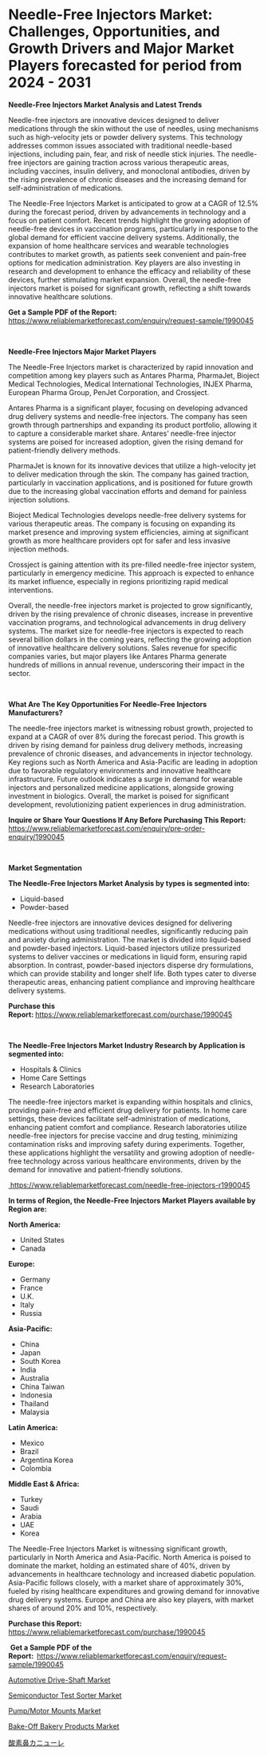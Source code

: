 <p><h1>Needle-Free Injectors Market: Challenges, Opportunities, and Growth Drivers and Major Market Players forecasted for period from 2024 - 2031</h1></p><p><strong>Needle-Free Injectors Market Analysis and Latest Trends</strong></p>
<p><p>Needle-free injectors are innovative devices designed to deliver medications through the skin without the use of needles, using mechanisms such as high-velocity jets or powder delivery systems. This technology addresses common issues associated with traditional needle-based injections, including pain, fear, and risk of needle stick injuries. The needle-free injectors are gaining traction across various therapeutic areas, including vaccines, insulin delivery, and monoclonal antibodies, driven by the rising prevalence of chronic diseases and the increasing demand for self-administration of medications.</p><p>The Needle-Free Injectors Market is anticipated to grow at a CAGR of 12.5% during the forecast period, driven by advancements in technology and a focus on patient comfort. Recent trends highlight the growing adoption of needle-free devices in vaccination programs, particularly in response to the global demand for efficient vaccine delivery systems. Additionally, the expansion of home healthcare services and wearable technologies contributes to market growth, as patients seek convenient and pain-free options for medication administration. Key players are also investing in research and development to enhance the efficacy and reliability of these devices, further stimulating market expansion. Overall, the needle-free injectors market is poised for significant growth, reflecting a shift towards innovative healthcare solutions.</p></p>
<p><strong>Get a Sample PDF of the Report:&nbsp;</strong> <a href="https://www.reliablemarketforecast.com/enquiry/request-sample/1990045?utm_campaign=1082&utm_medium=2&utm_source=Github&utm_content=ia&utm_term=25102024&utm_id=needle-free-injectors">https://www.reliablemarketforecast.com/enquiry/request-sample/1990045</a></p>
<p>&nbsp;</p>
<p><strong>Needle-Free Injectors Major Market Players</strong></p>
<p><p>The Needle-Free Injectors market is characterized by rapid innovation and competition among key players such as Antares Pharma, PharmaJet, Bioject Medical Technologies, Medical International Technologies, INJEX Pharma, European Pharma Group, PenJet Corporation, and Crossject. </p><p>Antares Pharma is a significant player, focusing on developing advanced drug delivery systems and needle-free injectors. The company has seen growth through partnerships and expanding its product portfolio, allowing it to capture a considerable market share. Antares’ needle-free injector systems are poised for increased adoption, given the rising demand for patient-friendly delivery methods.</p><p>PharmaJet is known for its innovative devices that utilize a high-velocity jet to deliver medication through the skin. The company has gained traction, particularly in vaccination applications, and is positioned for future growth due to the increasing global vaccination efforts and demand for painless injection solutions.</p><p>Bioject Medical Technologies develops needle-free delivery systems for various therapeutic areas. The company is focusing on expanding its market presence and improving system efficiencies, aiming at significant growth as more healthcare providers opt for safer and less invasive injection methods.</p><p>Crossject is gaining attention with its pre-filled needle-free injector system, particularly in emergency medicine. This approach is expected to enhance its market influence, especially in regions prioritizing rapid medical interventions.</p><p>Overall, the needle-free injectors market is projected to grow significantly, driven by the rising prevalence of chronic diseases, increase in preventive vaccination programs, and technological advancements in drug delivery systems. The market size for needle-free injectors is expected to reach several billion dollars in the coming years, reflecting the growing adoption of innovative healthcare delivery solutions. Sales revenue for specific companies varies, but major players like Antares Pharma generate hundreds of millions in annual revenue, underscoring their impact in the sector.</p></p>
<p>&nbsp;</p>
<p><strong>What Are The Key Opportunities For Needle-Free Injectors Manufacturers?</strong></p>
<p><p>The needle-free injectors market is witnessing robust growth, projected to expand at a CAGR of over 8% during the forecast period. This growth is driven by rising demand for painless drug delivery methods, increasing prevalence of chronic diseases, and advancements in injector technology. Key regions such as North America and Asia-Pacific are leading in adoption due to favorable regulatory environments and innovative healthcare infrastructure. Future outlook indicates a surge in demand for wearable injectors and personalized medicine applications, alongside growing investment in biologics. Overall, the market is poised for significant development, revolutionizing patient experiences in drug administration.</p></p>
<p><strong>Inquire or Share Your Questions If Any Before Purchasing This Report:</strong> <a href="https://www.reliablemarketforecast.com/enquiry/pre-order-enquiry/1990045?utm_campaign=1082&utm_medium=2&utm_source=Github&utm_content=ia&utm_term=25102024&utm_id=needle-free-injectors">https://www.reliablemarketforecast.com/enquiry/pre-order-enquiry/1990045</a></p>
<p>&nbsp;</p>
<p><strong>Market Segmentation</strong></p>
<p><strong>The Needle-Free Injectors Market Analysis by types is segmented into:</strong></p>
<p><ul><li>Liquid-based</li><li>Powder-based</li></ul></p>
<p><p>Needle-free injectors are innovative devices designed for delivering medications without using traditional needles, significantly reducing pain and anxiety during administration. The market is divided into liquid-based and powder-based injectors. Liquid-based injectors utilize pressurized systems to deliver vaccines or medications in liquid form, ensuring rapid absorption. In contrast, powder-based injectors disperse dry formulations, which can provide stability and longer shelf life. Both types cater to diverse therapeutic areas, enhancing patient compliance and improving healthcare delivery systems.</p></p>
<p><strong>Purchase this Report:&nbsp;</strong><a href="https://www.reliablemarketforecast.com/purchase/1990045?utm_campaign=1082&utm_medium=2&utm_source=Github&utm_content=ia&utm_term=25102024&utm_id=needle-free-injectors">https://www.reliablemarketforecast.com/purchase/1990045</a></p>
<p>&nbsp;</p>
<p><strong>The Needle-Free Injectors Market Industry Research by Application is segmented into:</strong></p>
<p><ul><li>Hospitals & Clinics</li><li>Home Care Settings</li><li>Research Laboratories</li></ul></p>
<p><p>The needle-free injectors market is expanding within hospitals and clinics, providing pain-free and efficient drug delivery for patients. In home care settings, these devices facilitate self-administration of medications, enhancing patient comfort and compliance. Research laboratories utilize needle-free injectors for precise vaccine and drug testing, minimizing contamination risks and improving safety during experiments. Together, these applications highlight the versatility and growing adoption of needle-free technology across various healthcare environments, driven by the demand for innovative and patient-friendly solutions.</p></p>
<p><a href="https://www.reliablemarketforecast.com/needle-free-injectors-r1990045?utm_campaign=1082&utm_medium=2&utm_source=Github&utm_content=ia&utm_term=25102024&utm_id=needle-free-injectors">&nbsp;https://www.reliablemarketforecast.com/needle-free-injectors-r1990045</a></p>
<p><strong>In terms of Region, the Needle-Free Injectors Market Players available by Region are:</strong></p>
<p>
    <p> <strong> North America: </strong>
        <ul>
            <li>United States</li>
            <li>Canada</li>
        </ul>
        </p> 
    <p> <strong> Europe: </strong>
        <ul>
            <li>Germany</li>
            <li>France</li>
            <li>U.K.</li>
            <li>Italy</li>
            <li>Russia</li>
        </ul>
        </p> 
    <p> <strong> Asia-Pacific: </strong>
        <ul>
            <li>China</li>
            <li>Japan</li>
            <li>South Korea</li>
            <li>India</li>
            <li>Australia</li>
            <li>China Taiwan</li>
            <li>Indonesia</li>
            <li>Thailand</li>
            <li>Malaysia</li>
        </ul>
        </p> 
    <p> <strong> Latin America: </strong>
        <ul>
            <li>Mexico</li>
            <li>Brazil</li>
            <li>Argentina Korea</li>
            <li>Colombia</li>
        </ul>
        </p> 
    <p> <strong> Middle East & Africa: </strong>
        <ul>
            <li>Turkey</li>
            <li>Saudi</li>
            <li>Arabia</li>
            <li>UAE</li>
            <li>Korea</li>
        </ul>
    </p>
    </p>
<p><p>The Needle-Free Injectors Market is witnessing significant growth, particularly in North America and Asia-Pacific. North America is poised to dominate the market, holding an estimated share of 40%, driven by advancements in healthcare technology and increased diabetic population. Asia-Pacific follows closely, with a market share of approximately 30%, fueled by rising healthcare expenditures and growing demand for innovative drug delivery systems. Europe and China are also key players, with market shares of around 20% and 10%, respectively.</p></p>
<p><strong>Purchase this Report: </strong><a href="https://www.reliablemarketforecast.com/purchase/1990045?utm_campaign=1082&utm_medium=2&utm_source=Github&utm_content=ia&utm_term=25102024&utm_id=needle-free-injectors">https://www.reliablemarketforecast.com/purchase/1990045</a></p>
<p>&nbsp;<strong>Get a Sample PDF of the Report:&nbsp;&nbsp;</strong><a href="https://www.reliablemarketforecast.com/enquiry/request-sample/1990045?utm_campaign=1082&utm_medium=2&utm_source=Github&utm_content=ia&utm_term=25102024&utm_id=needle-free-injectors">https://www.reliablemarketforecast.com/enquiry/request-sample/1990045</a></p>
<p><strong></strong></p>
<p><p><a href="https://github.com/cleora2ime/Market-Research-Report-List-1/blob/main/automotive-drive-shaft-market.md?utm_campaign=1082&utm_medium=2&utm_source=Github&utm_content=ia&utm_term=25102024&utm_id=needle-free-injectors">Automotive Drive-Shaft Market</a></p><p><a href="https://www.linkedin.com/pulse/global-semiconductor-test-sorter-market-opportunities-umlce?utm_campaign=1082&utm_medium=2&utm_source=Github&utm_content=ia&utm_term=25102024&utm_id=needle-free-injectors">Semiconductor Test Sorter Market</a></p><p><a href="https://www.linkedin.com/pulse/pumpmotor-mounts-market-research-report-2024-2031-flagshipin-z73qf?utm_campaign=1082&utm_medium=2&utm_source=Github&utm_content=ia&utm_term=25102024&utm_id=needle-free-injectors">Pump/Motor Mounts Market</a></p><p><a href="https://github.com/ellenqyqdyches/Market-Research-Report-List-1/blob/main/bake-off-bakery-products-market.md?utm_campaign=1082&utm_medium=2&utm_source=Github&utm_content=ia&utm_term=25102024&utm_id=needle-free-injectors">Bake-Off Bakery Products Market</a></p><p><a href="https://github.com/lababdou/Market-Research-Report-List-6/blob/main/399788020299.md?utm_campaign=1082&utm_medium=2&utm_source=Github&utm_content=ia&utm_term=25102024&utm_id=needle-free-injectors">酸素鼻カニューレ</a></p></p>